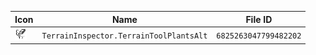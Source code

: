 | Icon | Name | File ID |
| ---  | ---  | ---     |
| ![](TerrainInspector.TerrainToolPlantsAlt.png) | `TerrainInspector.TerrainToolPlantsAlt` | `6825263047799482202` |
